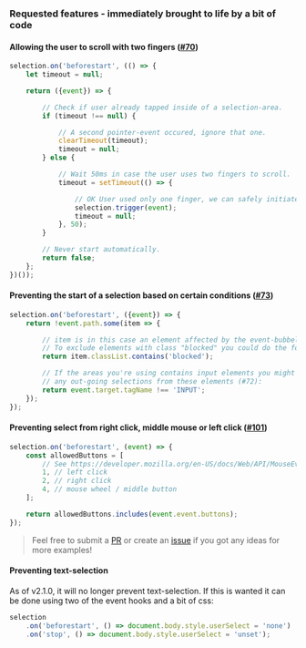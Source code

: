 ### Requested features - immediately brought to life by a bit of code

#### Allowing the user to scroll with two fingers ([#70](https://github.com/simonwep/viselect/issues/70))

```js
selection.on('beforestart', (() => {
    let timeout = null;

    return ({event}) => {

        // Check if user already tapped inside of a selection-area.
        if (timeout !== null) {

            // A second pointer-event occured, ignore that one.
            clearTimeout(timeout);
            timeout = null;
        } else {

            // Wait 50ms in case the user uses two fingers to scroll.
            timeout = setTimeout(() => {

                // OK User used only one finger, we can safely initiate a selection and reset the timer.
                selection.trigger(event);
                timeout = null;
            }, 50);
        }

        // Never start automatically.
        return false;
    };
})());
```

#### Preventing the start of a selection based on certain conditions ([#73](https://github.com/simonwep/viselect/issues/73))

```js
selection.on('beforestart', ({event}) => {
    return !event.path.some(item => {

        // item is in this case an element affected by the event-bubbeling.
        // To exclude elements with class "blocked" you could do the following (#73):
        return item.classList.contains('blocked');

        // If the areas you're using contains input elements you might want to prevent
        // any out-going selections from these elements (#72):
        return event.target.tagName !== 'INPUT';
    });
});
```

#### Preventing select from right click, middle mouse or left click ([#101](https://github.com/simonwep/viselect/issues/101))
```js
selection.on('beforestart', (event) => {
    const allowedButtons = [
        // See https://developer.mozilla.org/en-US/docs/Web/API/MouseEvent/buttons
        1, // left click
        2, // right click
        4, // mouse wheel / middle button
    ];

    return allowedButtons.includes(event.event.buttons);
});
```

> Feel free to submit a [PR](https://github.com/simonwep/viselect/compare) or create
> an [issue](https://github.com/simonwep/viselect/issues/new?assignees=Simonwep&labels=&template=feature_request.md&title=) if
> you got any ideas for more examples!

#### Preventing text-selection

As of v2.1.0, it will no longer prevent text-selection. 
If this is wanted it can be done using two of the event hooks and a bit of css:

```js
selection
    .on('beforestart', () => document.body.style.userSelect = 'none')
    .on('stop', () => document.body.style.userSelect = 'unset');
```

